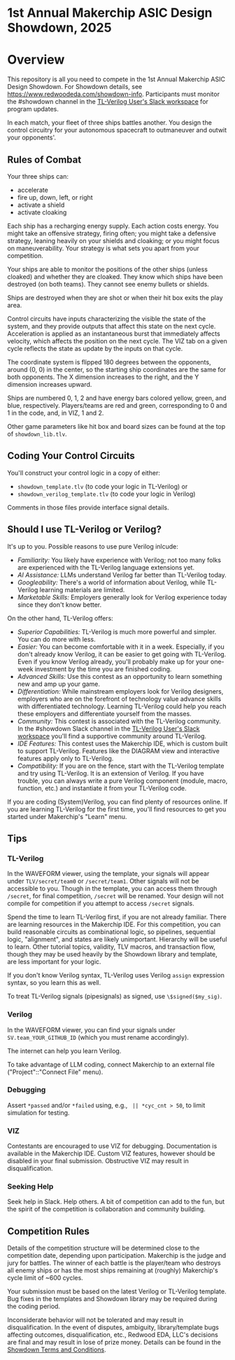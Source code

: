 # 1st Annual Makerchip ASIC Design Showdown, 2025

# Overview

This repository is all you need to compete in the 1st Annual Makerchip ASIC Design Showdown. For Showdown details, see https://www.redwoodeda.com/showdown-info. Participants must monitor the #showdown channel in the [TL-Verilog User's Slack workspace](https://join.slack.com/t/tl-verilog-users/shared_invite/zt-4fatipnr-dmDgkbzrCe0ZRLOOVm89gA) for program updates.

In each match, your fleet of three ships battles another. You design the control circuitry for your autonomous spacecraft to outmaneuver and outwit your opponents'.

## Rules of Combat

Your three ships can:

- accelerate
- fire up, down, left, or right
- activate a shield
- activate cloaking

Each ship has a recharging energy supply. Each action costs energy. You might take an offensive strategy, firing often; you might take a defensive strategy, leaning heavily on your shields and cloaking; or you might focus on maneuverability. Your strategy is what sets you apart from your competition.

Your ships are able to monitor the positions of the other ships (unless cloaked) and whether they are cloaked. They know which ships have been destroyed (on both teams). They cannot see enemy bullets or shields.

Ships are destroyed when they are shot or when their hit box exits the play area.

Control circuits have inputs characterizing the visible the state of the system, and they provide outputs that affect this state on the next cycle. Acceleration is applied as an instantaneous burst that immediately affects velocity, which affects the position on the next cycle. The VIZ tab on a given cycle reflects the state as update by the inputs on that cycle.

The coordinate system is flipped 180 degrees between the opponents, around (0, 0) in the center, so the starting ship coordinates are the same for both opponents. The X dimension increases to the right, and the Y dimension increases upward.

Ships are numbered 0, 1, 2 and have energy bars colored yellow, green, and blue, respectively. Players/teams are red and green, corresponding to 0 and 1 in the code, and, in VIZ, 1 and 2.

Other game parameters like hit box and board sizes can be found at the top of `showdown_lib.tlv`.

## Coding Your Control Circuits

You'll construct your control logic in a copy of either:

- `showdown_template.tlv` (to code your logic in TL-Verilog) or
- `showdown_verilog_template.tlv` (to code your logic in Verilog)

Comments in those files provide interface signal details.

## Should I use TL-Verilog or Verilog?

It's up to you. Possible reasons to use pure Verilog inlcude:

- *Familiarity:* You likely have experience with Verilog; not too many folks are experienced with the TL-Verilog language extensions yet.
- *AI Assistance:* LLMs understand Verilog far better than TL-Verilog today.
- *Googleability:* There's a world of information about Verilog, while TL-Verilog learning materials are limited.
- *Marketable Skills:* Employers generally look for Verilog experience today since they don't know better.

On the other hand, TL-Verilog offers:

- *Superior Capabilities:* TL-Verilog is much more powerful and simpler. You can do more with less.
- *Easier:* You can become comfortable with it in a week. Especially, if you don't already know Verilog, it can be easier to get going with TL-Verilog. Even if you know Verilog already, you'll probably make up for your one-week investment by the time you are finished coding.
- *Advanced Skills:* Use this contest as an opportunity to learn something new and amp up your game.
- *Differentiation:* While mainstream employers look for Verilog designers, employers who are on the forefront of technology value advance skills with differentiated technology. Learning TL-Verilog could help you reach these employers and differentiate yourself from the masses.
- *Community:* This contest is associated with the TL-Verilog community. In the #showdown Slack channel in the [TL-Verilog User's Slack workspace](https://join.slack.com/t/tl-verilog-users/shared_invite/zt-4fatipnr-dmDgkbzrCe0ZRLOOVm89gA) you'll find a supportive community around TL-Verilog.
- *IDE Features:* This contest uses the Makerchip IDE, which is custom built to support TL-Verilog. Features like the DIAGRAM view and interactive features apply only to TL-Verilog.
- *Compatibility:* If you are on the fence, start with the TL-Verilog template and try using TL-Verilog. It is an extension of Verilog. If you have trouble, you can always write a pure Verilog component (module, macro, function, etc.) and instantiate it from your TL-Verilog code.

If you are coding (System)Verilog, you can find plenty of resources online. If you are learning TL-Verilog for the first time, you'll find
resources to get you started under Makerchip's "Learn" menu.

## Tips

### TL-Verilog

In the WAVEFORM viewer, using the template, your signals will appear under `TLV/secret/team0` or `/secret/team1`. Other signals will not be accessible to you. Though in the template, you can access them through `/secret`, for final competition, `/secret` will be renamed. Your design will not compile for competition if you attempt to access `/secret` signals.

Spend the time to learn TL-Verilog first, if you are not already familiar. There are learning resources in the Makerchip IDE. For this competition, you can build reasonable circuits as combinational logic, so pipelines, sequential logic, "alignment", and states are likely unimportant. Hierarchy will be useful to learn. Other tutorial topics, validity, TLV macros, and transaction flow, though they may be used heavily by the Showdown library and template, are less important for your logic.

If you don't know Verilog syntax, TL-Verilog uses Verilog `assign` expression syntax, so you learn this as well.

To treat TL-Verilog signals (pipesignals) as signed, use `\$signed($my_sig)`.

### Verilog

In the WAVEFORM viewer, you can find your signals under `SV.team_YOUR_GITHUB_ID` (which you must rename accordingly).

The internet can help you learn Verilog.

To take advantage of LLM coding, connect Makerchip to an external file ("Project"::"Connect File" menu).

### Debugging

Assert `*passed` and/or `*failed` using, e.g., ` || *cyc_cnt > 50`, to limit simulation for testing.

### VIZ

Contestants are encouraged to use VIZ for debugging. Documentation is available in the Makerchip IDE. Custom VIZ features, however should be disabled in your final submission. Obstructive VIZ may result in disqualification.

### Seeking Help

Seek help in Slack. Help others. A bit of competition can add to the fun, but the spirit of the competition is collaboration and community building.

## Competition Rules

Details of the competition structure will be determined close to the competition date, depending upon participation. Makerchip is the judge and jury for battles. The winner of each battle is the player/team who destroys all enemy ships or has the most ships remaining at (roughly) Makerchip's cycle limit of ~600 cycles.

Your submission must be based on the latest Verilog or TL-Verilog template. Bug fixes in the templates and Showdown library may be required during the coding period.

Inconsiderate behavior will not be tolerated and may result in disqualification. In the event of disputes, ambiguity, library/template bugs affecting outcomes, disqualification, etc., Redwood EDA, LLC's decisions are final and may result in lose of prize money. Details can be found in the [Showdown Terms and Conditions](https://www.redwoodeda.com/showdown-terms).
